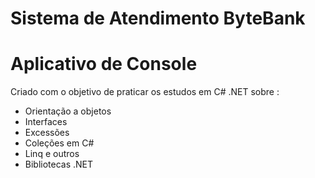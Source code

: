 # Sistema de Atendimento ByteBank

<h1>Aplicativo de Console</h1>
<p>Criado com o objetivo de praticar os estudos em C# .NET sobre :</p>
<ul>
<li>Orientação a objetos</li>
<li>Interfaces</li>
<li>Excessões</li>
<li>Coleções em C#</li>
<li>Linq e outros</li>
<li>Bibliotecas .NET</li>
</ul>
